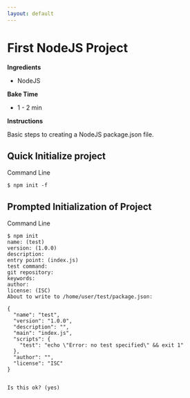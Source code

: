 ```yaml
---
layout: default
---
```

# First NodeJS Project

**Ingredients**

* NodeJS

**Bake Time**

* 1 - 2 min

**Instructions**

Basic steps to creating a NodeJS package.json file.  

## Quick Initialize project

Command Line
```
$ npm init -f
```

## Prompted Initialization of Project
  Command Line
```
$ npm init
name: (test)
version: (1.0.0)
description:
entry point: (index.js)
test command:
git repository:
keywords:
author:
license: (ISC)
About to write to /home/user/test/package.json:

{
  "name": "test",
  "version": "1.0.0",
  "description": "",
  "main": "index.js",
  "scripts": {
    "test": "echo \"Error: no test specified\" && exit 1"
  },
  "author": "",
  "license": "ISC"
}


Is this ok? (yes)
```
